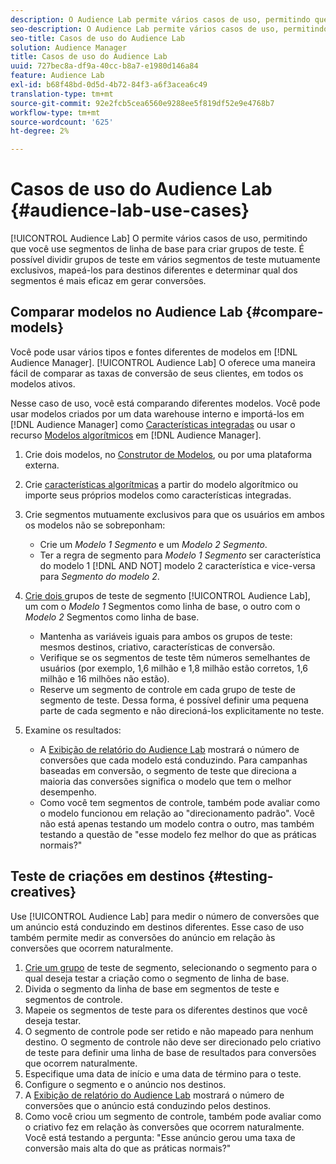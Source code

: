 ```yaml
---
description: O Audience Lab permite vários casos de uso, permitindo que você use segmentos de linha de base para criar grupos de teste. É possível dividir grupos de teste em vários segmentos de teste mutuamente exclusivos, mapeá-los para destinos diferentes e determinar qual dos segmentos é mais eficaz em gerar conversões.
seo-description: O Audience Lab permite vários casos de uso, permitindo que você use segmentos de linha de base para criar grupos de teste. É possível dividir grupos de teste em vários segmentos de teste mutuamente exclusivos, mapeá-los para destinos diferentes e determinar qual dos segmentos é mais eficaz em gerar conversões.
seo-title: Casos de uso do Audience Lab
solution: Audience Manager
title: Casos de uso do Audience Lab
uuid: 727bec8a-df9a-40cc-b8a7-e1980d146a84
feature: Audience Lab
exl-id: b68f48bd-0d5d-4b72-84f3-a6f3acea6c49
translation-type: tm+mt
source-git-commit: 92e2fcb5cea6560e9288ee5f819df52e9e4768b7
workflow-type: tm+mt
source-wordcount: '625'
ht-degree: 2%

---
```


# Casos de uso do Audience Lab {#audience-lab-use-cases}

[!UICONTROL Audience Lab] O permite vários casos de uso, permitindo que você use segmentos de linha de base para criar grupos de teste. É possível dividir grupos de teste em vários segmentos de teste mutuamente exclusivos, mapeá-los para destinos diferentes e determinar qual dos segmentos é mais eficaz em gerar conversões.

## Comparar modelos no Audience Lab {#compare-models}

Você pode usar vários tipos e fontes diferentes de modelos em [!DNL Audience Manager]. [!UICONTROL Audience Lab] O oferece uma maneira fácil de comparar as taxas de conversão de seus clientes, em todos os modelos ativos.

<!-- audience-lab-compare-models.xml -->

Nesse caso de uso, você está comparando diferentes modelos. Você pode usar modelos criados por um data warehouse interno e importá-los em [!DNL Audience Manager] como [Características integradas](../../features/traits/create-onboarded-rule-based-traits.md#create-rules-based-or-onboarded-traits) ou usar o recurso [Modelos algorítmicos](../../features/algorithmic-models/understanding-models.md) em [!DNL Audience Manager].

1. Crie dois modelos, no [Construtor de Modelos](../../features/algorithmic-models/create-model.md), ou por uma plataforma externa.
1. Crie [características algorítmicas](../../features/traits/create-algorithmic-traits.md) a partir do modelo algorítmico ou importe seus próprios modelos como características integradas.
1. Crie segmentos mutuamente exclusivos para que os usuários em ambos os modelos não se sobreponham:

   * Crie um *Modelo 1 Segmento* e um *Modelo 2 Segmento*.
   * Ter a regra de segmento para *Modelo 1 Segmento* ser característica do modelo 1 [!DNL AND NOT] modelo 2 característica e vice-versa para *Segmento do modelo 2*.

1. [Crie dois ](../../features/audience-lab/audience-lab-manage-test-groups.md#create-test-groups) grupos de teste de segmento  [!UICONTROL Audience Lab], um com o  *Modelo 1* Segmentos como linha de base, o outro com o  *Modelo 2* Segmentos como linha de base.

   * Mantenha as variáveis iguais para ambos os grupos de teste: mesmos destinos, criativo, características de conversão.
   * Verifique se os segmentos de teste têm números semelhantes de usuários (por exemplo, 1,6 milhão e 1,8 milhão estão corretos, 1,6 milhão e 16 milhões não estão).
   * Reserve um segmento de controle em cada grupo de teste de segmento de teste. Dessa forma, é possível definir uma pequena parte de cada segmento e não direcioná-los explicitamente no teste.

1. Examine os resultados:

   * A [Exibição de relatório do Audience Lab](../../features/audience-lab/audience-lab-reporting-view.md) mostrará o número de conversões que cada modelo está conduzindo. Para campanhas baseadas em conversão, o segmento de teste que direciona a maioria das conversões significa o modelo que tem o melhor desempenho.
   * Como você tem segmentos de controle, também pode avaliar como o modelo funcionou em relação ao &quot;direcionamento padrão&quot;. Você não está apenas testando um modelo contra o outro, mas também testando a questão de &quot;esse modelo fez melhor do que as práticas normais?&quot;

## Teste de criações em destinos {#testing-creatives}

<!-- audience-lab-creatives-across-destinations.xml -->

Use [!UICONTROL Audience Lab] para medir o número de conversões que um anúncio está conduzindo em destinos diferentes. Esse caso de uso também permite medir as conversões do anúncio em relação às conversões que ocorrem naturalmente.

1. [Crie um grupo](../../features/audience-lab/audience-lab-manage-test-groups.md#create-test-groups) de teste de segmento, selecionando o segmento para o qual deseja testar a criação como o segmento de linha de base.
1. Divida o segmento da linha de base em segmentos de teste e segmentos de controle.
1. Mapeie os segmentos de teste para os diferentes destinos que você deseja testar.
1. O segmento de controle pode ser retido e não mapeado para nenhum destino. O segmento de controle não deve ser direcionado pelo criativo de teste para definir uma linha de base de resultados para conversões que ocorrem naturalmente.
1. Especifique uma data de início e uma data de término para o teste.
1. Configure o segmento e o anúncio nos destinos.
1. A [Exibição de relatório do Audience Lab](../../features/audience-lab/audience-lab-reporting-view.md) mostrará o número de conversões que o anúncio está conduzindo pelos destinos.
1. Como você criou um segmento de controle, também pode avaliar como o criativo fez em relação às conversões que ocorrem naturalmente. Você está testando a pergunta: &quot;Esse anúncio gerou uma taxa de conversão mais alta do que as práticas normais?&quot;
